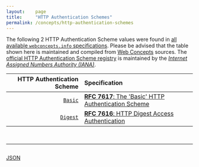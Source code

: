 ```yaml
---
layout:    page
title:     "HTTP Authentication Schemes"
permalink: /concepts/http-authentication-schemes
---
```




The following 2 HTTP Authentication Scheme values were found in [all available `webconcepts.info` specifications](/specs). Please be advised that the table shown here is maintained and compiled from [Web Concepts](/) sources. The [official HTTP Authentication Scheme registry](http://www.iana.org/assignments/http-authschemes/http-authschemes.xhtml#authschemes) is maintained by the [*Internet Assigned Numbers Authority (IANA)*](http://www.iana.org/).

HTTP Authentication Scheme | Specification
-------: | :-------
[`Basic`](/concepts/http-authentication-scheme/Basic) | [**RFC 7617**: The 'Basic' HTTP Authentication Scheme](/specs/IETF/RFC/7617 "This document defines the &#34;Basic&#34; Hypertext Transfer Protocol (HTTP) authentication scheme, which transmits credentials as user-id/password pairs, encoded using Base64.")
[`Digest`](/concepts/http-authentication-scheme/Digest) | [**RFC 7616**: HTTP Digest Access Authentication](/specs/IETF/RFC/7616 "The Hypertext Transfer Protocol (HTTP) provides a simple challenge-response authentication mechanism that may be used by a server to challenge a client request and by a client to provide authentication information. This document defines the HTTP Digest Authentication scheme that can be used with the HTTP authentication mechanism.")

<br/>
<hr/>

<p style="float : left"><a href="http-authentication-schemes.json" title="JSON representing all values for this Web Concept">JSON</a></p>
